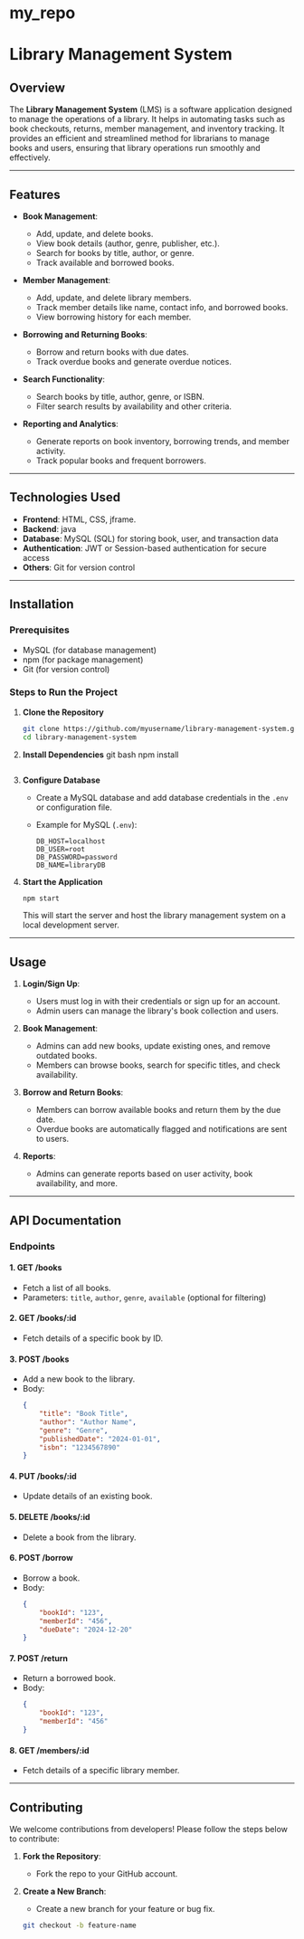 # my_repo
# Library Management System

## Overview
The **Library Management System** (LMS) is a software application designed to manage the operations of a library. It helps in automating tasks such as book checkouts, returns, member management, and inventory tracking. It provides an efficient and streamlined method for librarians to manage books and users, ensuring that library operations run smoothly and effectively.

---

## Features

- **Book Management**: 
  - Add, update, and delete books.
  - View book details (author, genre, publisher, etc.).
  - Search for books by title, author, or genre.
  - Track available and borrowed books.

- **Member Management**:
  - Add, update, and delete library members.
  - Track member details like name, contact info, and borrowed books.
  - View borrowing history for each member.

- **Borrowing and Returning Books**:
  - Borrow and return books with due dates.
  - Track overdue books and generate overdue notices.

- **Search Functionality**:
  - Search books by title, author, genre, or ISBN.
  - Filter search results by availability and other criteria.

- **Reporting and Analytics**:
  - Generate reports on book inventory, borrowing trends, and member activity.
  - Track popular books and frequent borrowers.

---

## Technologies Used

- **Frontend**: HTML, CSS, jframe.
- **Backend**: java
- **Database**: MySQL (SQL) for storing book, user, and transaction data
- **Authentication**: JWT or Session-based authentication for secure access
- **Others**: Git for version control

---

## Installation

### Prerequisites

- MySQL (for database management)
- npm (for package management)
- Git (for version control)

### Steps to Run the Project

1. **Clone the Repository**
    ```bash
    git clone https://github.com/myusername/library-management-system.git
    cd library-management-system
    ```

2. **Install Dependencies**
   git bash
    npm install
  
    ```

4. **Configure Database**
    - Create a  MySQL database and add  database credentials in the `.env` or configuration file.
      
    - Example for MySQL (`.env`):
      ```env
      DB_HOST=localhost
      DB_USER=root
      DB_PASSWORD=password
      DB_NAME=libraryDB
      ```

5. **Start the Application**
    ```bash
    npm start
    ```
    This will start the server and host the library management system on a local development server.

---

## Usage

1. **Login/Sign Up**:
   - Users must log in with their credentials or sign up for an account.
   - Admin users can manage the library's book collection and users.

2. **Book Management**:
   - Admins can add new books, update existing ones, and remove outdated books.
   - Members can browse books, search for specific titles, and check availability.

3. **Borrow and Return Books**:
   - Members can borrow available books and return them by the due date.
   - Overdue books are automatically flagged and notifications are sent to users.

4. **Reports**:
   - Admins can generate reports based on user activity, book availability, and more.

---

## API Documentation

### Endpoints

#### 1. **GET /books**
- Fetch a list of all books.
- Parameters: `title`, `author`, `genre`, `available` (optional for filtering)

#### 2. **GET /books/:id**
- Fetch details of a specific book by ID.

#### 3. **POST /books**
- Add a new book to the library.
- Body:
    ```json
    {
        "title": "Book Title",
        "author": "Author Name",
        "genre": "Genre",
        "publishedDate": "2024-01-01",
        "isbn": "1234567890"
    }
    ```

#### 4. **PUT /books/:id**
- Update details of an existing book.

#### 5. **DELETE /books/:id**
- Delete a book from the library.

#### 6. **POST /borrow**
- Borrow a book.
- Body:
    ```json
    {
        "bookId": "123",
        "memberId": "456",
        "dueDate": "2024-12-20"
    }
    ```

#### 7. **POST /return**
- Return a borrowed book.
- Body:
    ```json
    {
        "bookId": "123",
        "memberId": "456"
    }
    ```

#### 8. **GET /members/:id**
- Fetch details of a specific library member.

---

## Contributing

We welcome contributions from developers! Please follow the steps below to contribute:

1. **Fork the Repository**:
   - Fork the repo to your GitHub account.

2. **Create a New Branch**:
   - Create a new branch for your feature or bug fix.
   ```bash
   git checkout -b feature-name

